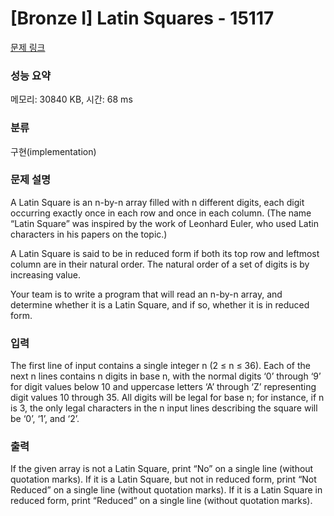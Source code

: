 # [Bronze I] Latin Squares - 15117 

[문제 링크](https://www.acmicpc.net/problem/15117) 

### 성능 요약

메모리: 30840 KB, 시간: 68 ms

### 분류

구현(implementation)

### 문제 설명

<p>A Latin Square is an n-by-n array filled with n different digits, each digit occurring exactly once in each row and once in each column. (The name “Latin Square” was inspired by the work of Leonhard Euler, who used Latin characters in his papers on the topic.)</p>

<p>A Latin Square is said to be in reduced form if both its top row and leftmost column are in their natural order. The natural order of a set of digits is by increasing value.</p>

<p>Your team is to write a program that will read an n-by-n array, and determine whether it is a Latin Square, and if so, whether it is in reduced form.</p>

### 입력 

 <p>The first line of input contains a single integer n (2 ≤ n ≤ 36). Each of the next n lines contains n digits in base n, with the normal digits ‘0’ through ‘9’ for digit values below 10 and uppercase letters ‘A’ through ‘Z’ representing digit values 10 through 35. All digits will be legal for base n; for instance, if n is 3, the only legal characters in the n input lines describing the square will be ‘0’, ‘1’, and ‘2’.</p>

### 출력 

 <p>If the given array is not a Latin Square, print “No” on a single line (without quotation marks). If it is a Latin Square, but not in reduced form, print “Not Reduced” on a single line (without quotation marks). If it is a Latin Square in reduced form, print “Reduced” on a single line (without quotation marks).</p>

